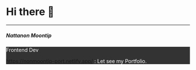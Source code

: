 <h1>Hi there 👋</h1>
<hr/>
<h5>Nattanon Moontip</h5>

<div style="background: #333; color: #fff;">
Frontend Dev

https://nonmoontip-port.netlify.app/ : Let see my Portfolio.
</div>
